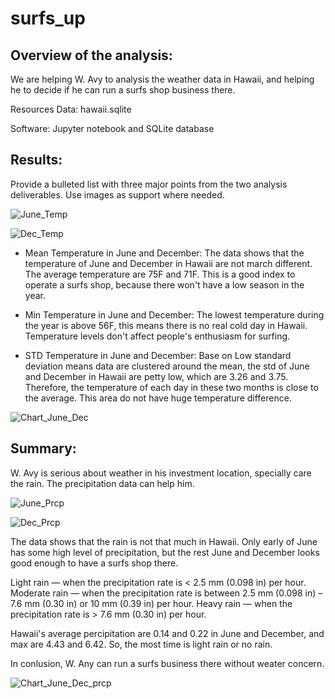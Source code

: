 # surfs_up
## Overview of the analysis: 
We are helping W. Avy to analysis the weather data in Hawaii, and helping he to decide if he can run a surfs shop business there.

Resources
Data: 
hawaii.sqlite

Software: Jupyter notebook and SQLite database

## Results: 
Provide a bulleted list with three major points from the two analysis deliverables. Use images as support where needed.

![June_Temp](https://user-images.githubusercontent.com/95401877/155873313-abc45927-e30c-4190-a6eb-b2b4761d7d63.png)


![Dec_Temp](https://user-images.githubusercontent.com/95401877/155873319-246b0d82-3ebf-4573-b5cd-dd7f49d5655b.png)

* Mean Temperature in June and December:
The data shows that the temperature of June and December in Hawaii are not march different. The average temperature are 75F and 71F. This is a good index to operate a surfs shop, because there won't have a low season in the year.

* Min Temperature in June and December:
The lowest temperature during the year is above 56F, this means there is no real cold day in Hawaii. Temperature levels don't affect people's enthusiasm for surfing.

* STD Temperature in June and December:
Base on Low standard deviation means data are clustered around the mean, the std of June and December in Hawaii are petty low, which are 3.26 and 3.75. Therefore, the temperature of each day in these two months is close to the average. This area do not have huge temperature difference.

![Chart_June_Dec](https://user-images.githubusercontent.com/95401877/155873325-8e9b6f5e-e3e2-4375-96e1-f3409e528ffd.png)

## Summary: 

W. Avy is serious about weather in his investment location, specially care the rain. The precipitation data can help him.

![June_Prcp](https://user-images.githubusercontent.com/95401877/155873343-673d4e62-6024-4b15-becf-5bdad72051f8.png)

![Dec_Prcp](https://user-images.githubusercontent.com/95401877/155873353-df2a25da-3dae-442a-a381-bb3fb94ccf06.png)

The data shows that the rain is not that much in Hawaii. Only early of June has some high level of precipitation, but the rest June and December looks good enough to have a surfs shop there. 

Light rain — when the precipitation rate is < 2.5 mm (0.098 in) per hour. Moderate rain — when the precipitation rate is between 2.5 mm (0.098 in) – 7.6 mm (0.30 in) or 10 mm (0.39 in) per hour. Heavy rain — when the precipitation rate is > 7.6 mm (0.30 in) per hour.

Hawaii's average percipitation are 0.14 and 0.22 in June and December, and max are 4.43 and 6.42. So, the most time is light rain or no rain. 

In conlusion, W. Any can run a surfs business there without weater concern.


![Chart_June_Dec_prcp](https://user-images.githubusercontent.com/95401877/155873357-17f72bfe-e2fb-4644-be34-81d4dd7516e5.png)
